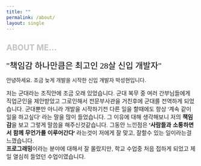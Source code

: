 ```yaml
---
title: ""
permalink: /about/
layout: single
---
```


<span style="color:#BDC3C7">ABOUT ME...</span>
---

<span style="font-family: 'Nanum Myeongjo', serif; color:#000000; font-size: 22px;">"책임감 하나만큼은 최고인 28살 신입 개발자"</span>

안녕하세요. 조금 늦게 개발을 시작한 신입 개발자 박성현입니다.

<span style="font-size: 15px; font-family: 'Nanum Gothic', sans-serif;">저는 군대라는 조직안에 조금 오래 있었습니다. 군대 복무 중 여러 간부님들에게 직업군인을 제안받았고 그로인해서 전문부사관을 거친후에 군대를 전역하게 되었습니다. 군대뿐만 아니라 개발을 시작하기전 다른 일을 할때에도 항상 '계속 같이 일을 하고싶다' 라는 말을 많이 들었습니다. 그 이유에 대해 생각해보니 저의 **책임감**을 보고 그렇게 말씀을 해주신것같습니다. 그동안 느낀점은 **'사람들과 소통하면서 함께 무언가를 이루어간다'** 라는것이 저에게 잘 맞고, 잘할수 있는 일이라는걸 느꼈습니다.<br/>**프로그래밍**이라는 분야에 대해서 잘 몰랐지만, 학교 수업중 처음 접하게 되었고 제일 열심히 들었던 수업이였습니다. </span>

